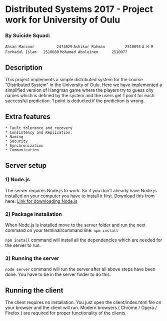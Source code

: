 # Distributed Systems 2017 - Project work for University of Oulu
### By Suicide Squad:
`Ahsan Manzoor			2474029`
`Ashikur Rahman			2510093`
`A H M Forhadul Islam	2510080`
`Mohamed Aboleinen		2510077`

## Description

This project implements a simple distributed system for the course "Distributed System" in the University of Oulu. Here we have implemented a simplified version of Hangman game where the players try to guess city names which is defined by the system and the users get 1 point for each successful prediction. 1 point is deducted if the prediction is wrong. 

## Extra features
	* Fault tolerance and recovery
	* Consistency and Replication:
	* Naming
	* Security​
	* Synchronization
	* Communication

## Server setup
### 1) Node.js
The server requires Node.js to work. So if you don't already have Node.js installed on your computer you have to install it first.
Download this from here: <a href="https://nodejs.org/en/download/">Link for downloading Node.js</a>

### 2) Package installation
When Node.js is installed move to the server folder and run the next command on your terminal/command line:
`npm install`

`npm install` command will install all the dependencies which are needed for the server to run.

### 3) Running the server
`node server` command will run the server after all above steps have been done. You have to be in the server folder to do this.


## Running the client
The client requires no installation. You just open the client/index.html file on your browser and the client will run. Modern browsers ( Chrome / Opera / Firefox ) are required for proper functionality of the clients.
